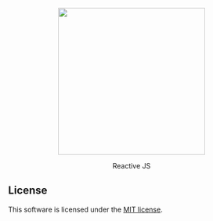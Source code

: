 <p align="center"><img width="300" height ="300" src="https://fiverr-res.cloudinary.com/images/t_main1,q_auto,f_auto/gigs/108383635/original/626f1fda69305efcb5076c8af2be5393c53ecda4/develop-and-fix-reactjs-web-application.png"></p>
<p align="center">Reactive JS</p>

## License

This software is licensed under the [MIT license](https://opensource.org/licenses/MIT).


